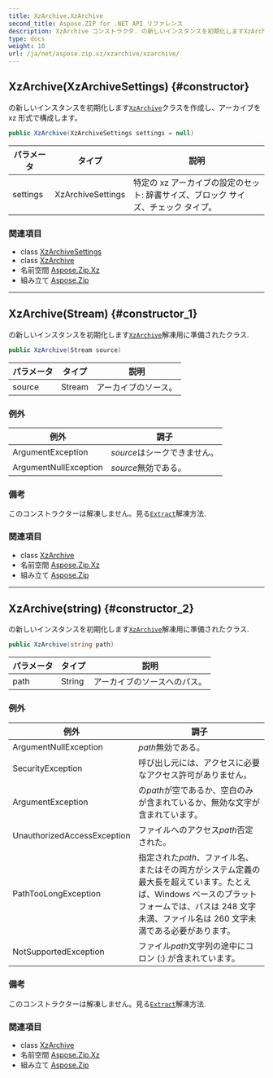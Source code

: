 ```yaml
---
title: XzArchive.XzArchive
second_title: Aspose.ZIP for .NET API リファレンス
description: XzArchive コンストラクタ. の新しいインスタンスを初期化しますXzArchiveクラスを作成しアーカイブを xz 形式で構成します
type: docs
weight: 10
url: /ja/net/aspose.zip.xz/xzarchive/xzarchive/
---
```

## XzArchive(XzArchiveSettings) {#constructor}

の新しいインスタンスを初期化します[`XzArchive`](../)クラスを作成し、アーカイブを xz 形式で構成します。

```csharp
public XzArchive(XzArchiveSettings settings = null)
```

| パラメータ | タイプ | 説明 |
| --- | --- | --- |
| settings | XzArchiveSettings | 特定の xz アーカイブの設定のセット: 辞書サイズ、ブロック サイズ、チェック タイプ。 |

### 関連項目

* class [XzArchiveSettings](../../../aspose.zip.xz.settings/xzarchivesettings/)
* class [XzArchive](../)
* 名前空間 [Aspose.Zip.Xz](../../xzarchive/)
* 組み立て [Aspose.Zip](../../../)

---

## XzArchive(Stream) {#constructor_1}

の新しいインスタンスを初期化します[`XzArchive`](../)解凍用に準備されたクラス.

```csharp
public XzArchive(Stream source)
```

| パラメータ | タイプ | 説明 |
| --- | --- | --- |
| source | Stream | アーカイブのソース。 |

### 例外

| 例外 | 調子 |
| --- | --- |
| ArgumentException | *source*はシークできません。 |
| ArgumentNullException | *source*無効である。 |

### 備考

このコンストラクターは解凍しません。見る[`Extract`](../extract/)解凍方法.

### 関連項目

* class [XzArchive](../)
* 名前空間 [Aspose.Zip.Xz](../../xzarchive/)
* 組み立て [Aspose.Zip](../../../)

---

## XzArchive(string) {#constructor_2}

の新しいインスタンスを初期化します[`XzArchive`](../)解凍用に準備されたクラス.

```csharp
public XzArchive(string path)
```

| パラメータ | タイプ | 説明 |
| --- | --- | --- |
| path | String | アーカイブのソースへのパス。 |

### 例外

| 例外 | 調子 |
| --- | --- |
| ArgumentNullException | *path*無効である。 |
| SecurityException | 呼び出し元には、アクセスに必要なアクセス許可がありません。 |
| ArgumentException | の*path*が空であるか、空白のみが含まれているか、無効な文字が含まれています。 |
| UnauthorizedAccessException | ファイルへのアクセス*path*否定された。 |
| PathTooLongException | 指定された*path*、ファイル名、またはその両方がシステム定義の最大長を超えています。たとえば、Windows ベースのプラットフォームでは、パスは 248 文字未満、ファイル名は 260 文字未満である必要があります。 |
| NotSupportedException | ファイル*path*文字列の途中にコロン (:) が含まれています。 |

### 備考

このコンストラクターは解凍しません。見る[`Extract`](../extract/)解凍方法.

### 関連項目

* class [XzArchive](../)
* 名前空間 [Aspose.Zip.Xz](../../xzarchive/)
* 組み立て [Aspose.Zip](../../../)


